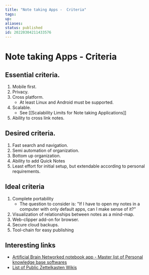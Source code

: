 ```yaml
---
title: "Note taking Apps -  Criteria"
tags:
up:
aliases:
status: published
id: 20220304211433576
---
```


# Note taking Apps - Criteria

## Essential criteria.

1. Mobile first.
2. Privacy.
3. Cross platform.
   - At least Linux and Android must be supported.
4. Scalable.
   - See [[Scalability Limits for Note taking Applications]]
5. Ability to cross link notes.

## Desired criteria.

1. Fast search and navigation.
1. Semi automation of organization.
1. Bottom up organization.
1. Ability to add Quick Notes
1. Least effort for initial setup, but extendable according to personal requirements.

## Ideal criteria

1. Complete portability
   - The question to consider is: "If I have to open my notes in a computer with only default apps, can I make sense of it?"
1. Visualization of relationships between notes as a mind-map.
1. Web-clipper add-on for browser.
1. Secure cloud backups.
1. Tool-chain for easy publishing

## Interesting links

- [Artificial Brain Networked notebook app - Master list of Personal knowledge base softwares][2]
- [List of Public Zettelkasten Wikis][3]

[2]: https://www.notion.so/Artificial-Brain-Networked-notebook-app-a131b468fc6f43218fb8105430304709
[3]: https://wiki.nikitavoloboev.xyz/other/wiki-workflow#similar-wikis-i-liked
